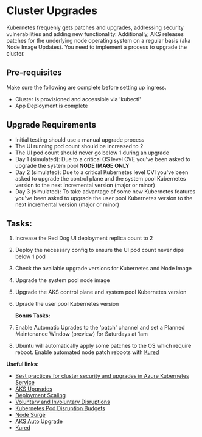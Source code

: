 # Cluster Upgrades

Kubernetes frequenly gets patches and upgrades, addressing security vulnerabilities and adding new functionality. Additionally, AKS releases patches for the underlying node operating system on a regular basis (aka Node Image Updates). You need to implement a process to upgrade the cluster.

## Pre-requisites

Make sure the following are complete before setting up ingress.

* Cluster is provisioned and accessible via 'kubectl'
* App Deployment is complete

## Upgrade Requirements

* Initial testing should use a manual upgrade process
* The UI running pod count should be increased to 2
* The UI pod count should never go below 1 during an upgrade
* Day 1 (simulated): Due to a critical OS level CVE you've been asked to upgrade the system pool **NODE IMAGE ONLY**
* Day 2 (simulated): Due to a critical Kubernetes level CVI you've been asked to upgrade the control plane and the system pool Kubernetes version to the next incremental version (major or minor)
* Day 3 (simulated): To take advantage of some new Kubernetes features you've been asked to upgrade the user pool Kubernetes version to the next incremental version (major or minor)

## Tasks:

1. Increase the Red Dog UI deployment replica count to 2
2. Deploy the necessary config to ensure the UI pod count never dips below 1 pod
3. Check the available upgrade versions for Kubernetes and Node Image
4. Upgrade the system pool node image
5. Upgrade the AKS control plane and system pool Kubernetes version
6. Uprade the user pool Kubernetes version

    **Bonus Tasks:**
7. Enable Automatic Uprades to the 'patch' channel and set a Planned Maintenance Window (preview) for Saturdays at 1am
8. Ubuntu will automatically apply some patches to the OS which require reboot. Enable automated node patch reboots with [Kured](https://docs.microsoft.com/en-us/azure/aks/node-updates-kured)

**Useful links:**

* [Best practices for cluster security and upgrades in Azure Kubernetes Service](https://docs.microsoft.com/en-us/azure/aks/operator-best-practices-cluster-security?tabs=azure-cli)
* [AKS Upgrades](https://docs.microsoft.com/en-us/azure/aks/upgrade-cluster?tabs=azure-cli)
* [Deployment Scaling](https://kubernetes.io/docs/concepts/workloads/controllers/deployment/#scaling-a-deployment)
* [Voluntary and Involuntary Disruptions](https://kubernetes.io/docs/concepts/workloads/pods/disruptions/)
* [Kubernetes Pod Disruption Budgets](https://kubernetes.io/docs/tasks/run-application/configure-pdb/)
* [Node Surge](https://docs.microsoft.com/en-us/azure/aks/upgrade-cluster?tabs=azure-cli#customize-node-surge-upgrade)
* [AKS Auto Upgrade](https://docs.microsoft.com/en-us/azure/aks/auto-upgrade-cluster)
* [Kured](https://github.com/weaveworks/kured)
  